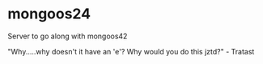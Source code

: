 # mongoos24
Server to go along with mongoos42

"Why.....why doesn't it have an 'e'? Why would you do this jztd?"    - Tratast
